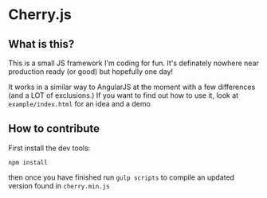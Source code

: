 Cherry.js
============

What is this?
-------------

This is a small JS framework I'm coding for fun. It's definately nowhere near production ready (or good) but hopefully one day!

It works in a similar way to AngularJS at the moment with a few differences (and a LOT of exclusions.) If you want to find out how to use it, look at `example/index.html` for an idea and a demo

How to contribute
--------------

First install the dev tools:

`npm install`

then once you have finished run `gulp scripts` to compile an updated version found in `cherry.min.js`